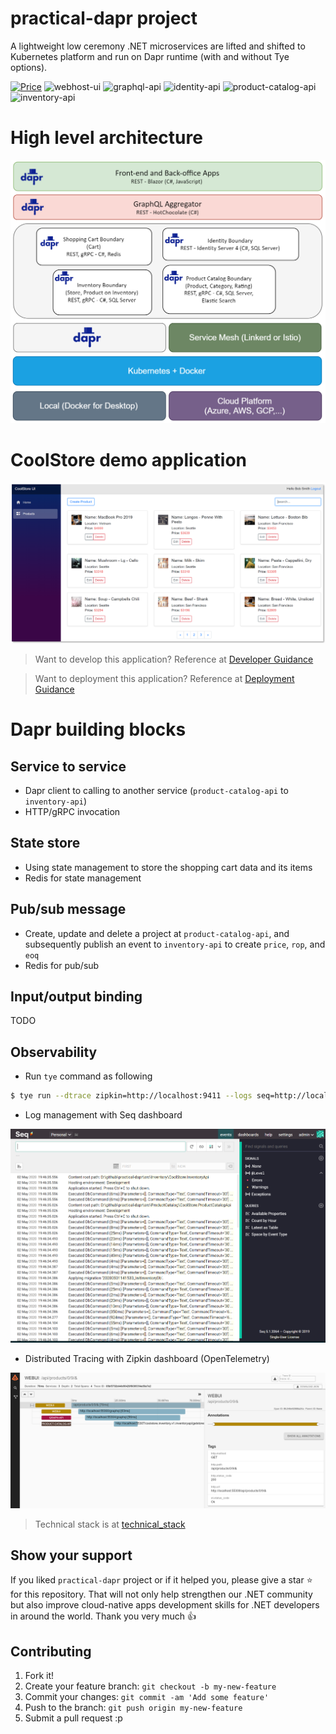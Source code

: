 # practical-dapr project

A lightweight low ceremony .NET microservices are lifted and shifted to Kubernetes platform and run on Dapr runtime (with and without Tye options).

[![Price](https://img.shields.io/badge/price-FREE-0098f7.svg)](https://github.com/thangchung/practical-dapr/blob/master/LICENSE)
![webhost-ui](https://github.com/thangchung/practical-dapr/workflows/webhost-ui-ci/badge.svg?branch=master)
![graphql-api](https://github.com/thangchung/practical-dapr/workflows/graphql-ci/badge.svg?branch=master)
![identity-api](https://github.com/thangchung/practical-dapr/workflows/identity-ci/badge.svg?branch=master)
![product-catalog-api](https://github.com/thangchung/practical-dapr/workflows/product-catalog-ci/badge.svg?branch=master)
![inventory-api](https://github.com/thangchung/practical-dapr/workflows/inventory-ci/badge.svg?branch=master)

# High level architecture

![](docs/assets/high_level_architecture.png)

# CoolStore demo application

![](docs/assets/webui-products.png)

> Want to develop this application? Reference at [Developer Guidance](/docs/developer_guide.md)

> Want to deployment this application? Reference at [Deployment Guidance](/docs/deployment_guide.md)

# Dapr building blocks

## Service to service

- Dapr client to calling to another service (`product-catalog-api` to `inventory-api`)
- HTTP/gRPC invocation

## State store

- Using state management to store the shopping cart data and its items
- Redis for state management

## Pub/sub message

- Create, update and delete a project at `product-catalog-api`, and subsequently publish an event to `inventory-api` to create `price`, `rop`, and `eoq`
- Redis for pub/sub

## Input/output binding

TODO

## Observability

- Run `tye` command as following

```bash
$ tye run --dtrace zipkin=http://localhost:9411 --logs seq=http://localhost:5340
```

- Log management with Seq dashboard

![](docs/assets/seq_dashboard.png)

- Distributed Tracing with Zipkin dashboard (OpenTelemetry)

![](docs/assets/zipkin_dashboard.png)

> Technical stack is at [technical_stack](/docs/technical_stack.md)

## Show your support

If you liked `practical-dapr` project or if it helped you, please give a star :star: for this repository. That will not only help strengthen our .NET community but also improve cloud-native apps development skills for .NET developers in around the world. Thank you very much :+1:

## Contributing

1. Fork it!
2. Create your feature branch: `git checkout -b my-new-feature`
3. Commit your changes: `git commit -am 'Add some feature'`
4. Push to the branch: `git push origin my-new-feature`
5. Submit a pull request :p